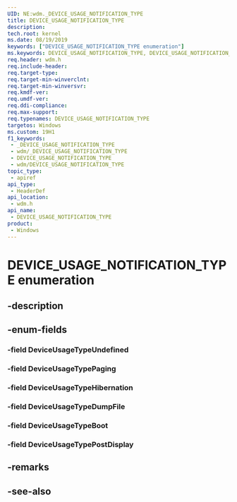 ```yaml
---
UID: NE:wdm._DEVICE_USAGE_NOTIFICATION_TYPE
title: DEVICE_USAGE_NOTIFICATION_TYPE
description: 
tech.root: kernel
ms.date: 08/19/2019
keywords: ["DEVICE_USAGE_NOTIFICATION_TYPE enumeration"]
ms.keywords: DEVICE_USAGE_NOTIFICATION_TYPE, DEVICE_USAGE_NOTIFICATION_TYPE,
req.header: wdm.h
req.include-header: 
req.target-type: 
req.target-min-winverclnt: 
req.target-min-winversvr: 
req.kmdf-ver: 
req.umdf-ver: 
req.ddi-compliance: 
req.max-support: 
req.typenames: DEVICE_USAGE_NOTIFICATION_TYPE
targetos: Windows
ms.custom: 19H1
f1_keywords:
 - _DEVICE_USAGE_NOTIFICATION_TYPE
 - wdm/_DEVICE_USAGE_NOTIFICATION_TYPE
 - DEVICE_USAGE_NOTIFICATION_TYPE
 - wdm/DEVICE_USAGE_NOTIFICATION_TYPE
topic_type:
 - apiref
api_type:
 - HeaderDef
api_location:
 - wdm.h
api_name:
 - DEVICE_USAGE_NOTIFICATION_TYPE
product:
 - Windows
---
```


# DEVICE_USAGE_NOTIFICATION_TYPE enumeration


## -description

## -enum-fields

### -field DeviceUsageTypeUndefined 

### -field DeviceUsageTypePaging 

### -field DeviceUsageTypeHibernation 

### -field DeviceUsageTypeDumpFile 

### -field DeviceUsageTypeBoot 

### -field DeviceUsageTypePostDisplay 

## -remarks

## -see-also

